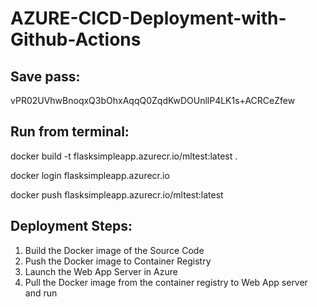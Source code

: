 # AZURE-CICD-Deployment-with-Github-Actions

## Save pass:

vPR02UVhwBnoqxQ3bOhxAqqQ0ZqdKwDOUnllP4LK1s+ACRCeZfew


## Run from terminal:

docker build -t flasksimpleapp.azurecr.io/mltest:latest .

docker login flasksimpleapp.azurecr.io

docker push flasksimpleapp.azurecr.io/mltest:latest


## Deployment Steps:

1. Build the Docker image of the Source Code
2. Push the Docker image to Container Registry
3. Launch the Web App Server in Azure 
4. Pull the Docker image from the container registry to Web App server and run 